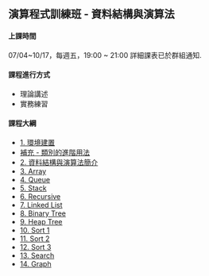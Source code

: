 ## 演算程式訓練班 - 資料結構與演算法

#### 上課時間

07/04~10/17，每週五，19:00 ~ 21:00
詳細課表已於群組通知.

#### 課程進行方式

- 理論講述
- 實務練習

#### 課程大綱
- [1. 環境建置](http://ap-training.github.io/Data_Structure202507/0.%20開發環境建置.slides.html)
- [補充 - 類別的進階用法](http://ap-training.github.io/Data_Structure202507/0-1.%20補充%20-%20類別進階用法_Q.slides.html)
- [2. 資料結構與演算法簡介](http://ap-training.github.io/Data_Structure202507/1.%20資料結構與演算法簡介.slides.html)
- [3. Array](http://ap-training.github.io/Data_Structure202507/2.%20陣列(Array)_Q.slides.html)
- [4. Queue](http://ap-training.github.io/Data_Structure202507/3.%20佇列(Queue)_Q.slides.html)
- [5. Stack](http://ap-training.github.io/Data_Structure202507/4.堆疊_Q(Stack).slides.html)
- [6. Recursive](http://ap-training.github.io/Data_Structure202507/13.%20遞迴_Q(Recursive).slides.html)
- [7. Linked List](http://ap-training.github.io/Data_Structure202507/5.鏈結串列_Q(Linked%20List).slides.html)
- [8. Binary Tree](http://ap-training.github.io/Data_Structure202507/6.二元搜尋樹(Binary%20Search%20Tree)_Q.slides.html)
- [9. Heap Tree](http://ap-training.github.io/Data_Structure202507/7.堆積樹(Heap%20Tree)_Q.slides.html)
- [10. Sort 1](http://ap-training.github.io/Data_Structure202507/9.排序(Sort)(一)_Q.slides.html)
- [11. Sort 2](http://ap-training.github.io/Data_Structure202507/10.排序(Sort)(二)_Q.slides.html)
- [12. Sort 3](http://ap-training.github.io/Data_Structure202507/11.排序(Sort)(三)_Q.slides.html)
- [13. Search](http://ap-training.github.io/Data_Structure202507/12.%20搜尋_Q.slides.html)
- [14. Graph](http://ap-training.github.io/Data_Structure202507/14.圖形_Q.slides.html)
